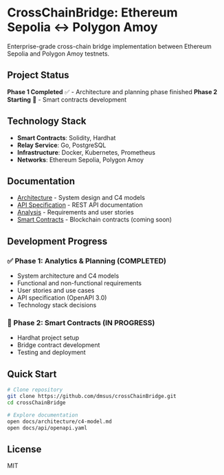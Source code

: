 # CrossChainBridge: Ethereum Sepolia ↔ Polygon Amoy

Enterprise-grade cross-chain bridge implementation between Ethereum Sepolia and Polygon Amoy testnets.

## Project Status
**Phase 1 Completed** ✅ - Architecture and planning phase finished
**Phase 2 Starting** 🚧 - Smart contracts development

## Technology Stack
- **Smart Contracts**: Solidity, Hardhat
- **Relay Service**: Go, PostgreSQL  
- **Infrastructure**: Docker, Kubernetes, Prometheus
- **Networks**: Ethereum Sepolia, Polygon Amoy

## Documentation
- [Architecture](./docs/architecture/) - System design and C4 models
- [API Specification](./docs/api/) - REST API documentation
- [Analysis](./docs/analysis/) - Requirements and user stories
- [Smart Contracts](./contracts/) - Blockchain contracts (coming soon)

## Development Progress
### ✅ Phase 1: Analytics & Planning (COMPLETED)
- System architecture and C4 models
- Functional and non-functional requirements  
- User stories and use cases
- API specification (OpenAPI 3.0)
- Technology stack decisions

### 🚧 Phase 2: Smart Contracts (IN PROGRESS)
- Hardhat project setup
- Bridge contract development
- Testing and deployment

## Quick Start
```bash
# Clone repository
git clone https://github.com/dmsus/crossChainBridge.git
cd crossChainBridge

# Explore documentation
open docs/architecture/c4-model.md
open docs/api/openapi.yaml
```
## License
MIT
